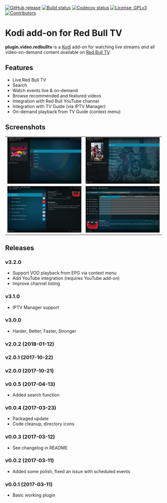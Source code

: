 [![GitHub release](https://img.shields.io/github/release/add-ons/plugin.video.redbulltv.svg)](https://github.com/add-ons/plugin.video.redbulltv/releases)
[![Build status](https://github.com/add-ons/plugin.video.redbulltv/workflows/CI/badge.svg)](https://github.com/add-ons/plugin.video.redbulltv/actions)
[![Codecov status](https://img.shields.io/codecov/c/github/add-ons/plugin.video.redbulltv/master)](https://codecov.io/gh/add-ons/plugin.video.redbulltv/branch/master)
[![License: GPLv3](https://img.shields.io/badge/License-GPLv3-yellow.svg)](https://opensource.org/licenses/GPL-3.0)
[![Contributors](https://img.shields.io/github/contributors/add-ons/plugin.video.redbulltv.svg)](https://github.com/add-ons/plugin.video.redbulltv/graphs/contributors)

# Kodi add-on for Red Bull TV

**plugin.video.redbulltv** is a [Kodi](https://kodi.tv/) add-on for watching live streams *and* all video-on-demand
content available on [Red Bull TV](https://www.redbull.com/discover).

## Features

* Live Red Bull TV
* Search
* Watch events live & on-demand
* Browse recommended and featured videos
* Integration with Red Bull YouTube channel
* Integration with TV Guide (via IPTV Manager)
* On-demand playback from TV Guide (context menu)

## Screenshots
<table>
  <tr>
    <td><img src="resources/media/screenshot01.jpg" width="400"></td>
    <td><img src="resources/media/screenshot02.jpg" width="400"></td>
  </tr>
  <tr>
    <td><img src="resources/media/screenshot03.jpg" width="400"></td>
    <td><img src="resources/media/screenshot04.jpg" width="400"></td>
  </tr>
</table>

## Releases
### v3.2.0
- Support VOD playback from EPG via context menu
- Add YouTube integration (requires YouTube add-on)
- Improve channel listing

### v3.1.0
- IPTV Manager support

### v3.0.0
- Harder, Better, Faster, Stronger

### v2.0.2 (2018-01-12)

### v2.0.1 (2017-10-22)

### v2.0.0 (2017-10-21)

### v0.0.5 (2017-04-13)
- Added search function

### v0.0.4 (2017-03-23)
- Packaged update
- Code cleanup, directory icons

### v0.0.3 (2017-03-12)
- See changelog in README

### v0.0.2 (2017-03-11)
- Added some polish, fixed an issue with scheduled events

### v0.0.1 (2017-03-11)
- Basic working plugin
